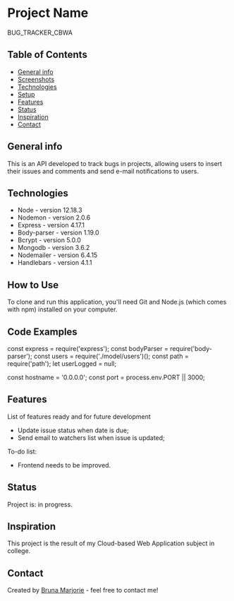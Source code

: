 # Project Name
BUG_TRACKER_CBWA 

## Table of Contents
* [General info](#general-info)
* [Screenshots](#screenshots)
* [Technologies](#technologies)
* [Setup](#setup)
* [Features](#features)
* [Status](#status)
* [Inspiration](#inspiration)
* [Contact](#contact)

## General info
This is an API developed to track bugs in projects, allowing users to insert their issues and comments and send e-mail notifications to users.

## Technologies
* Node - version 12.18.3
* Nodemon - version 2.0.6
* Express - version 4.17.1
* Body-parser - version 1.19.0
* Bcrypt - version 5.0.0
* Mongodb - version 3.6.2
* Nodemailer - version 6.4.15  
* Handlebars - version 4.1.1 

## How to Use
To clone and run this application, you'll need Git and Node.js (which comes with npm) installed on your computer.

## Code Examples
const express = require('express');
const bodyParser = require('body-parser');
const users = require('./model/users')();
const path = require('path');
let userLogged = null;


const hostname = '0.0.0.0';
const port = process.env.PORT || 3000;

## Features
List of features ready and for future development

- Update issue status when date is due;
- Send email to watchers list when issue is updated;

To-do list:

- Frontend needs to be improved.

## Status
Project is: in progress. 

## Inspiration
This project is the result of my Cloud-based Web Application subject in college. 

## Contact
Created by [Bruna Marjorie](https://github.com/BrunaMarjorie) - feel free to contact me!